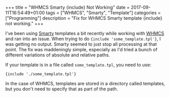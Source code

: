 +++
title = "WHMCS Smarty {include} Not Working"
date = 2017-09-11T16:54:49+01:00
tags = ["WHMCS", "Smarty", "Template"]
categories = ["Programming"]
description = "Fix for WHMCS Smarty template {include} not working."
+++

I've been using [Smarty](https://www.smarty.net/) templates a bit
recently while working with [WHMCS](https://www.whmcs.com/) and ran into
an issue. When trying to do `{include 'some_template.tpl'}`, I was
getting no output. Smarty seemed to just stop all processing at that
point. The fix was maddeningly simple, especially as I'd tried a bunch
of different variations of absolute and relative paths.

If your template is in a file called `some_template.tpl`, you need to
use:

```
{include './some_template.tpl'}
```

In the case of WHMCS, templates are stored in a directory called
templates, but you don't need to specify that as part of the path.
